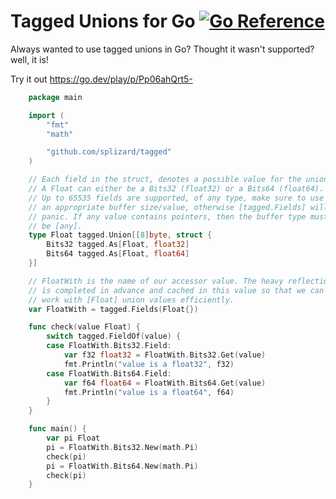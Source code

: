 # Tagged Unions for Go [![Go Reference](https://pkg.go.dev/badge/github.com/splizard/tagged.svg)](https://pkg.go.dev/github.com/splizard/tagged)

Always wanted to use tagged unions in Go? Thought it wasn't supported? well, it is!

Try it out https://go.dev/play/p/Pp06ahQrt5-

```go
	package main

	import (
		"fmt"
		"math"

		"github.com/splizard/tagged"
	)

	// Each field in the struct, denotes a possible value for the union.
	// A Float can either be a Bits32 (float32) or a Bits64 (float64).
	// Up to 65535 fields are supported, of any type, make sure to use
	// an appropriate buffer size/value, otherwise [tagged.Fields] will
	// panic. If any value contains pointers, then the buffer type must
	// be [any].
	type Float tagged.Union[[8]byte, struct {
		Bits32 tagged.As[Float, float32]
		Bits64 tagged.As[Float, float64]
	}]

	// FloatWith is the name of our accessor value. The heavy reflection
	// is completed in advance and cached in this value so that we can
	// work with [Float] union values efficiently.
	var FloatWith = tagged.Fields(Float{})

	func check(value Float) {
		switch tagged.FieldOf(value) {
		case FloatWith.Bits32.Field:
			var f32 float32 = FloatWith.Bits32.Get(value)
			fmt.Println("value is a float32", f32)
		case FloatWith.Bits64.Field:
			var f64 float64 = FloatWith.Bits64.Get(value)
			fmt.Println("value is a float64", f64)
		}
	}

	func main() {
		var pi Float
		pi = FloatWith.Bits32.New(math.Pi)
		check(pi)
		pi = FloatWith.Bits64.New(math.Pi)
		check(pi)
	}
```